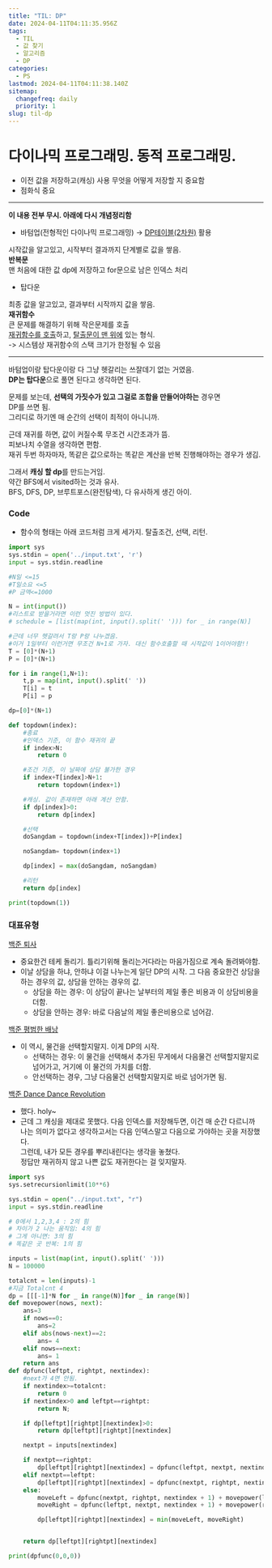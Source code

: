 ```yaml
---
title: "TIL: DP"
date: 2024-04-11T04:11:35.956Z
tags:
  - TIL
  - 값 찾기
  - 알고리즘
  - DP
categories:
  - PS
lastmod: 2024-04-11T04:11:38.140Z
sitemap:
  changefreq: daily
  priority: 1
slug: til-dp
---
```


# 다이나믹 프로그래밍. 동적 프로그래밍.

- 이전 값을 저장하고(캐싱) 사용
  무엇을 어떻게 저장할 지 중요함
- 점화식 중요

---

**이 내용 전부 무시. 아래에 다시 개념정리함**

- 바텀업(전형적인 다이나믹 프로그래밍) → <U>DP테이블(2차원)</U> 활용

시작값을 알고있고, 시작부터 결과까지 단계별로 값을 쌓음.<br>
**반복문**<br>
맨 처음에 대한 값 dp에 저장하고 for문으로 남은 인덱스 처리

- 탑다운

최종 값을 알고있고, 결과부터 시작까지 값을 쌓음.<br>
**재귀함수**<br>
큰 문제를 해결하기 위해 작은문제를 호출<br>
<U>재귀함수를 호출</U>하고, <U>탈출문이 맨 위에</U> 있는 형식.<br>
-> 시스템상 재귀함수의 스택 크기가 한정될 수 있음

---

바텀업이랑 탑다운이랑 다 그냥 헷갈리는 쓰잘데기 없는 거였음.<br>
**DP는 탑다운**으로 풀면 된다고 생각하면 된다.

문제를 보는데, **선택의 가짓수가 있고 그걸로 조합을 만들어야하는** 경우면<br>
DP를 쓰면 됨.<br>
그리디로 하기엔 매 순간의 선택이 최적이 아니니까.

근데 재귀를 하면, 값이 커질수록 무조건 시간초과가 뜸.<br>
피보나치 수열을 생각하면 편함.<br>
재귀 두번 하자마자, 똑같은 값으로하는 똑같은 계산을 반복 진행해야하는 경우가 생김.

그래서 **캐싱 할 dp**를 만드는거임.<br>
약간 BFS에서 visited하는 것과 유사.<br>
BFS, DFS, DP, 브루트포스(완전탐색), 다 유사하게 생긴 아이.

### Code

- 함수의 형태는 아래 코드처럼 크게 세가지. 탈출조건, 선택, 리턴.

```py
import sys
sys.stdin = open('../input.txt', 'r')
input = sys.stdin.readline

#N일 <=15
#T일소요 <=5
#P 금액<=1000

N = int(input())
#리스트로 받을거라면 이런 멋진 방법이 있다.
# schedule = [list(map(int, input().split(' '))) for _ in range(N)]

#근데 너무 헷갈려서 T랑 P랑 나누겠음.
#이거 1일부터 이런거면 무조건 N+1로 가자. 대신 함수호출할 때 시작값이 1이어야함!!
T = [0]*(N+1)
P = [0]*(N+1)

for i in range(1,N+1):
    t,p = map(int, input().split(' '))
    T[i] = t
    P[i] = p

dp=[0]*(N+1)

def topdown(index):
    #종료
    #인덱스 기준, 이 함수 재귀의 끝
    if index>N:
        return 0

    #조건 기준, 이 날짜에 상담 불가한 경우
    if index+T[index]>N+1:
        return topdown(index+1)

    #캐싱. 값이 존재하면 아래 계산 안함.
    if dp[index]>0:
        return dp[index]

    #선택
    doSangdam = topdown(index+T[index])+P[index]

    noSangdam= topdown(index+1)

    dp[index] = max(doSangdam, noSangdam)

    #리턴
    return dp[index]

print(topdown(1))
```

### 대표유형

[백준 퇴사](https://www.acmicpc.net/problem/14501)

- 중요한건 테케 돌리기. 틀리기위해 돌리는거다라는 마음가짐으로 계속 돌려봐야함.
- 이날 상담을 하냐, 안하냐 이걸 나누는게 일단 DP의 시작.
  그 다음 중요한건 상담을 하는 경우의 값, 상담을 안하는 경우의 값.
  - 상담을 하는 경우: 이 상담이 끝나는 날부터의 제일 좋은 비용과 이 상담비용을 더함.
  - 상담을 안하는 경우: 바로 다음날의 제일 좋은비용으로 넘어감.

[백준 평범한 배낭](https://kau-algorithm.tistory.com/1135)

- 이 역시, 물건을 선택할지말지. 이게 DP의 시작.
  - 선택하는 경우: 이 물건을 선택해서 추가된 무게에서 다음물건 선택할지말지로 넘어가고, 거기에 이 물건의 가치를 더함.
  - 안선택하는 경우, 그냥 다음물건 선택할지말지로 바로 넘어가면 됨.

[백준 Dance Dance Revolution](https://www.acmicpc.net/problem/2342)

- 했다. holy~
- 근데 그 캐싱을 제대로 못했다. 다음 인덱스를 저장해두면, 이건 매 순간 다르니까 나는 의미가 없다고 생각하고서는 다음 인덱스말고 다음으로 가야하는 곳을 저장했다.<br>
  그런데, 내가 모든 경우를 뿌리내린다는 생각을 놓쳤다. <br>
  정답만 재귀하지 않고 나쁜 값도 재귀한다는 걸 잊지말자.

```py
import sys
sys.setrecursionlimit(10**6)

sys.stdin = open("../input.txt", "r")
input = sys.stdin.readline

# 0에서 1,2,3,4 : 2의 힘
# 차이가 2 나는 움직임: 4의 힘
# 그게 아니면: 3의 힘
# 똑같은 곳 반복: 1의 힘

inputs = list(map(int, input().split(' ')))
N = 100000

totalcnt = len(inputs)-1
#지금 Totalcnt 4
dp = [[[-1]*N for _ in range(N)]for _ in range(N)]
def movepower(nows, next):
    ans=3
    if nows==0:
        ans=2
    elif abs(nows-next)==2:
        ans= 4
    elif nows==next:
        ans= 1
    return ans
def dpfunc(leftpt, rightpt, nextindex):
    #next가 4면 안됨.
    if nextindex>=totalcnt:
        return 0
    if nextindex>0 and leftpt==rightpt:
        return N;

    if dp[leftpt][rightpt][nextindex]>0:
        return dp[leftpt][rightpt][nextindex]

    nextpt = inputs[nextindex]

    if nextpt==rightpt:
        dp[leftpt][rightpt][nextindex] = dpfunc(leftpt, nextpt, nextindex + 1) + 1
    elif nextpt==leftpt:
        dp[leftpt][rightpt][nextindex] = dpfunc(nextpt, rightpt, nextindex+1) + 1
    else:
        moveLeft = dpfunc(nextpt, rightpt, nextindex + 1) + movepower(leftpt, nextpt)
        moveRight = dpfunc(leftpt, nextpt, nextindex + 1) + movepower(rightpt, nextpt)

        dp[leftpt][rightpt][nextindex] = min(moveLeft, moveRight)


    return dp[leftpt][rightpt][nextindex]

print(dpfunc(0,0,0))
```
